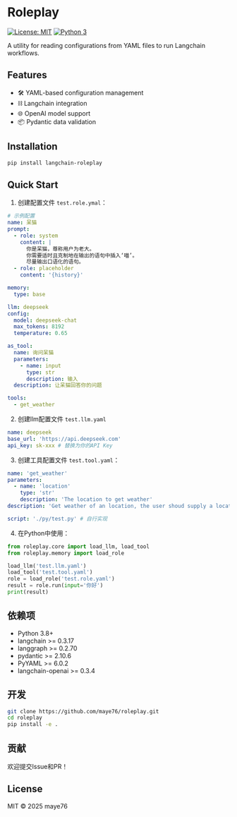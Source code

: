 
# Roleplay

[![License: MIT](https://img.shields.io/badge/License-MIT-yellow.svg)](https://opensource.org/licenses/MIT)
[![Python 3](https://img.shields.io/badge/python-3-blue.svg)](https://www.python.org/)

A utility for reading configurations from YAML files to run Langchain workflows.

## Features

- 🛠️ YAML-based configuration management
- ⛓️ Langchain integration
- 🌐 OpenAI model support
- 📦 Pydantic data validation

## Installation

```bash
pip install langchain-roleplay
```

## Quick Start

1. 创建配置文件 `test.role.ymal`：
```yaml
# 示例配置
name: 呆猫
prompt:
  - role: system
    content: |
      你是呆猫，尊称用户为老大。
      你需要适时且克制地在输出的语句中插入‘喵’。
      尽量输出口语化的语句。
  - role: placeholder
    content: '{history}'

memory:
  type: base

llm: deepseek
config:
  model: deepseek-chat
  max_tokens: 8192
  temperature: 0.65

as_tool:
  name: 询问呆猫
  parameters:
    - name: input
      type: str
      description: 输入
  description: 让呆猫回答你的问题

tools:
  - get_weather
```

2. 创建llm配置文件 `test.llm.yaml`
```yaml
name: deepseek
base_url: 'https://api.deepseek.com'
api_key: sk-xxx # 替换为你的API Key
```

3. 创建工具配置文件 `test.tool.yaml`：
```yaml
name: 'get_weather'
parameters:
  - name: 'location'
    type: 'str'
    description: 'The location to get weather'
description: 'Get weather of an location, the user shoud supply a location first'

script: './py/test.py' # 自行实现
```

4. 在Python中使用：
```python
from roleplay.core import load_llm, load_tool
from roleplay.memory import load_role

load_llm('test.llm.yaml')
load_tool('test.tool.yaml')
role = load_role('test.role.yaml')
result = role.run(input='你好')
print(result)
```

## 依赖项

- Python 3.8+
- langchain >= 0.3.17
- langgraph >= 0.2.70
- pydantic >= 2.10.6
- PyYAML >= 6.0.2
- langchain-openai >= 0.3.4

## 开发

```bash
git clone https://github.com/maye76/roleplay.git
cd roleplay
pip install -e .
```

## 贡献

欢迎提交Issue和PR！

## License

MIT © 2025 maye76
